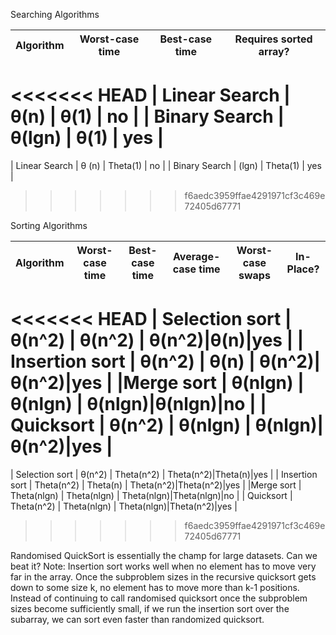 Searching Algorithms

| Algorithm     | Worst-case time   | Best-case  time  | Requires sorted array?|
| ------------- |:-------------:| :-----------:|:--------------:|
<<<<<<< HEAD
| Linear Search | θ(n)          | θ(1)         | no             |
| Binary Search | θ(lgn)        | θ(1)         | yes            |
=======
| Linear Search |  θ (n)          | Theta(1)         | no             |
| Binary Search | (lgn)        | Theta(1)         | yes            |
>>>>>>> f6aedc3959ffae4291971cf3c469e72405d67771


Sorting Algorithms

| Algorithm     | Worst-case time   | Best-case time   | Average-case time|Worst-case swaps| In-Place?|
| ------------- |:-------------:| :-----------:|:--------------:|:--------------:|:--------------:|
<<<<<<< HEAD
| Selection sort | θ(n^2)          | θ(n^2)         | θ(n^2)|θ(n)|yes           |
| Insertion sort | θ(n^2)        | θ(n)         | θ(n^2)|θ(n^2)|yes            |
|Merge sort | θ(nlgn)          | θ(nlgn)         | θ(nlgn)|θ(nlgn)|no             |
| Quicksort | θ(n^2)        | θ(nlgn)         | θ(nlgn)|θ(n^2)|yes            |
=======
| Selection sort |  θ(n^2)          | Theta(n^2)         | Theta(n^2)|Theta(n)|yes           |
| Insertion sort | Theta(n^2)        | Theta(n)         | Theta(n^2)|Theta(n^2)|yes            |
|Merge sort | Theta(nlgn)          | Theta(nlgn)         | Theta(nlgn)|Theta(nlgn)|no             |
| Quicksort | Theta(n^2)        | Theta(nlgn)         | Theta(nlgn)|Theta(n^2)|yes            |
>>>>>>> f6aedc3959ffae4291971cf3c469e72405d67771

Randomised QuickSort is essentially the champ for large datasets. Can we beat it? 
Note: Insertion sort works well when no element has to move very far in the array. Once the subproblem sizes in the recursive quicksort gets down to some size k, no element has to move more than k-1 positions. Instead of continuing to call randomised quicksort once the subproblem sizes become sufficiently small, if we run the insertion sort over the subarray, we can sort even faster than randomized quicksort.

